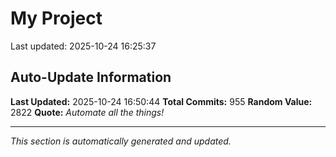 # My Project


Last updated: 2025-10-24 16:25:37


































































































































































































































































































































































































































































































































































































































































































































































































































































































































































































































































































































































































































































































































































































## Auto-Update Information

**Last Updated:** 2025-10-24 16:50:44
**Total Commits:** 955
**Random Value:** 2822
**Quote:** _Automate all the things!_

---
_This section is automatically generated and updated._